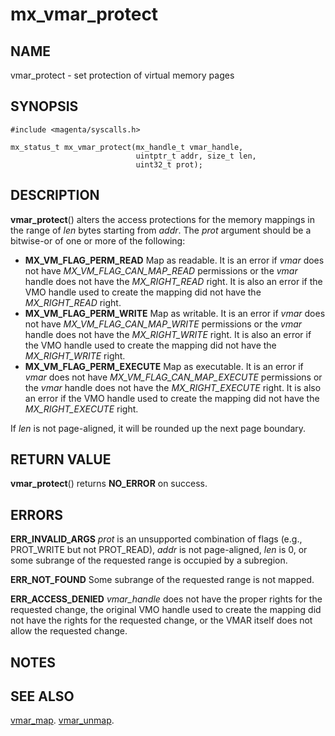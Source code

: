 # mx_vmar_protect

## NAME

vmar_protect - set protection of virtual memory pages

## SYNOPSIS

```
#include <magenta/syscalls.h>

mx_status_t mx_vmar_protect(mx_handle_t vmar_handle,
                            uintptr_t addr, size_t len,
                            uint32_t prot);
```

## DESCRIPTION

**vmar_protect**() alters the access protections for the memory mappings
in the range of *len* bytes starting from *addr*. The *prot* argument should be
a bitwise-or of one or more of the following:
- **MX_VM_FLAG_PERM_READ**  Map as readable.  It is an error if *vmar*
  does not have *MX_VM_FLAG_CAN_MAP_READ* permissions or the *vmar* handle does
  not have the *MX_RIGHT_READ* right.  It is also an error if the VMO handle
  used to create the mapping did not have the *MX_RIGHT_READ* right.
- **MX_VM_FLAG_PERM_WRITE**  Map as writable.  It is an error if *vmar*
  does not have *MX_VM_FLAG_CAN_MAP_WRITE* permissions or the *vmar* handle does
  not have the *MX_RIGHT_WRITE* right.  It is also an error if the VMO handle
  used to create the mapping did not have the *MX_RIGHT_WRITE* right.
- **MX_VM_FLAG_PERM_EXECUTE**  Map as executable.  It is an error if *vmar*
  does not have *MX_VM_FLAG_CAN_MAP_EXECUTE* permissions or the *vmar* handle does
  not have the *MX_RIGHT_EXECUTE* right.  It is also an error if the VMO handle
  used to create the mapping did not have the *MX_RIGHT_EXECUTE* right.

If *len* is not page-aligned, it will be rounded up the next page boundary.

## RETURN VALUE

**vmar_protect**() returns **NO_ERROR** on success.

## ERRORS

**ERR_INVALID_ARGS**  *prot* is an unsupported combination of flags
(e.g., PROT_WRITE but not PROT_READ), *addr* is not page-aligned,
*len* is 0, or some subrange of the requested range is occupied by a subregion.

**ERR_NOT_FOUND**  Some subrange of the requested range is not mapped.

**ERR_ACCESS_DENIED**  *vmar_handle* does not have the proper rights for the
requested change, the original VMO handle used to create the mapping did not
have the rights for the requested change, or the VMAR itself does not allow
the requested change.

## NOTES

## SEE ALSO

[vmar_map](vmar_map.md).
[vmar_unmap](vmar_unmap.md).
